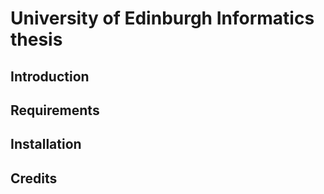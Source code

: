 
# University of Edinburgh Informatics thesis

## Introduction

## Requirements

## Installation

## Credits

